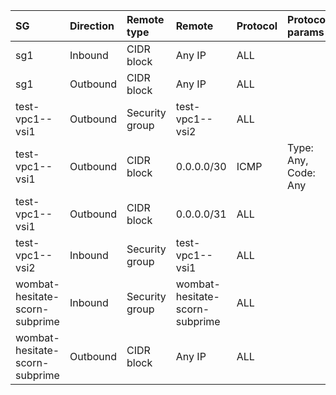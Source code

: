  | SG | Direction | Remote type | Remote | Protocol | Protocol params | Description | 
 |  :---  |  :---  |  :---  |  :---  |  :---  |  :---  |  :---  | 
 | sg1 | Inbound | CIDR block | Any IP | ALL |  |  | 
 | sg1 | Outbound | CIDR block | Any IP | ALL |  |  | 
 | test-vpc1--vsi1 | Outbound | Security group | test-vpc1--vsi2 | ALL |  |  | 
 | test-vpc1--vsi1 | Outbound | CIDR block | 0.0.0.0/30 | ICMP | Type: Any, Code: Any |  | 
 | test-vpc1--vsi1 | Outbound | CIDR block | 0.0.0.0/31 | ALL |  |  | 
 | test-vpc1--vsi2 | Inbound | Security group | test-vpc1--vsi1 | ALL |  |  | 
 | wombat-hesitate-scorn-subprime | Inbound | Security group | wombat-hesitate-scorn-subprime | ALL |  |  | 
 | wombat-hesitate-scorn-subprime | Outbound | CIDR block | Any IP | ALL |  |  | 
